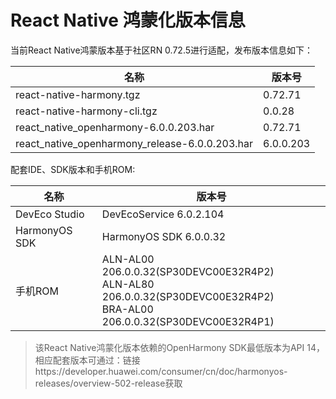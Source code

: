 # React Native 鸿蒙化版本信息

当前React Native鸿蒙版本基于社区RN 0.72.5进行适配，发布版本信息如下：

| 名称                          | 版本号                            |
| ----------------------------- | -------------------------------|
| react-native-harmony.tgz        | 0.72.71 |
| react-native-harmony-cli.tgz    | 0.0.28 |
| react_native_openharmony-6.0.0.203.har                          | 0.72.71 |
| react_native_openharmony_release-6.0.0.203.har                  | 6.0.0.203 |

配套IDE、SDK版本和手机ROM:

| 名称                          | 版本号                            |
| ----------------------------- | -------------------------------|
| DevEco Studio     | DevEcoService 6.0.2.104 |
| HarmonyOS SDK     | HarmonyOS SDK 6.0.0.32 |
| 手机ROM           | ALN-AL00 206.0.0.32(SP30DEVC00E32R4P2) <br> ALN-AL80 206.0.0.32(SP30DEVC00E32R4P2) <br> BRA-AL00 206.0.0.32(SP30DEVC00E32R4P1) |

> 该React Native鸿蒙化版本依赖的OpenHarmony SDK最低版本为API 14，相应配套版本可通过：链接https://developer.huawei.com/consumer/cn/doc/harmonyos-releases/overview-502-release获取
